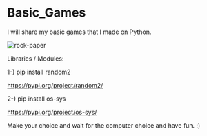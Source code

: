 # Basic_Games
I will share my basic games that I made on Python.

![rock-paper](https://user-images.githubusercontent.com/79938189/189236549-a8a47240-2ae1-481f-9023-79fdd3c11569.gif)

Libraries / Modules:

1-) pip install random2 

https://pypi.org/project/random2/

2-) pip install os-sys

https://pypi.org/project/os-sys/

Make your choice and wait for the computer choice and have fun.
:)
